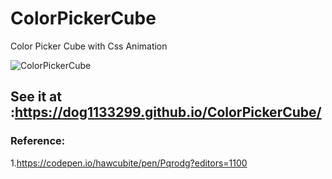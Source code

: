 # ColorPickerCube
Color Picker Cube with Css Animation

![ColorPickerCube](src/ColorPickerCube/gif)

## See it at :https://dog1133299.github.io/ColorPickerCube/

### Reference:
1.https://codepen.io/hawcubite/pen/Pqrodg?editors=1100
